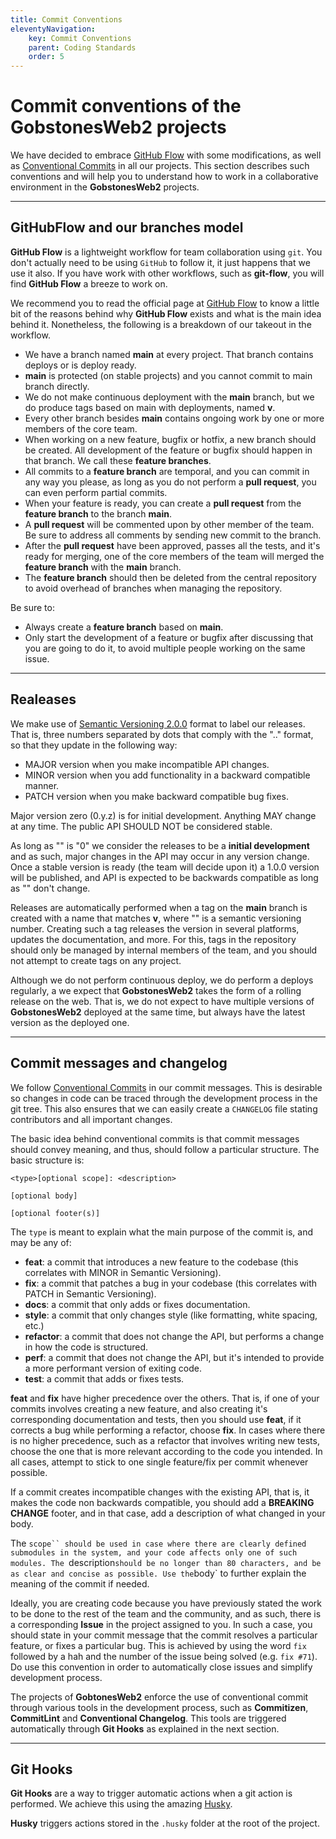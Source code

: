 ```yaml
---
title: Commit Conventions
eleventyNavigation:
    key: Commit Conventions
    parent: Coding Standards
    order: 5
---
```

# Commit conventions of the **GobstonesWeb2** projects

We have decided to embrace [GitHub Flow](https://githubflow.github.io) with some modifications, as well as [Conventional Commits](https://www.conventionalcommits.org/en/v1.0.0/) in all our projects. This section describes such conventions and will help you to understand how to work in a collaborative environment in the **GobstonesWeb2** projects.

-----------------------------------------------------

## GitHubFlow and our branches model

**GitHub Flow** is a lightweight workflow for team collaboration using `git`. You don't actually need to be using `GitHub` to follow it, it just happens that we use it also. If you have work with other workflows, such as **git-flow**, you will find **GitHub Flow** a breeze to work on.

We recommend you to read the official page at [GitHub Flow](https://githubflow.github.io) to know a little bit of the reasons behind why **GitHub Flow** exists and what is the main idea behind it. Nonetheless, the following is a breakdown of our takeout in the workflow.

* We have a branch named **main** at every project. That branch contains deploys or is deploy ready.
* **main** is protected (on stable projects) and you cannot commit to main branch directly.
* We do not make continuous deployment with the **main** branch, but we do produce tags based on main with deployments, named **v<semVer>**.
* Every other branch besides **main** contains ongoing work by one or more members of the core team.
* When working on a new feature, bugfix or hotfix, a new branch should be created. All development of the feature or bugfix should happen in that branch. We call these **feature branches**.
* All commits to a **feature branch** are temporal, and you can commit in any way you please, as long as you do not perform a **pull request**, you can even perform partial commits.
* When your feature is ready, you can create a **pull request** from the **feature branch** to the branch **main**.
* A **pull request** will be commented upon by other member of the team. Be sure to address all comments by sending new commit to the branch.
* After the **pull request** have been approved, passes all the tests, and it's ready for merging, one of the core members of the team will merged the **feature branch** with the **main** branch.
* The **feature branch** should then be deleted from the central repository to avoid overhead of branches when managing the repository.

Be sure to:
* Always create a **feature branch** based on **main**.
* Only start the development of a feature or bugfix after discussing that you are going to do it, to avoid multiple people working on the same issue.

-----------------------------------------------------

## Realeases

We make use of [Semantic Versioning 2.0.0](https://semver.org) format to label our releases. That is, three numbers separated by dots that comply with the "<MAJOR>.<MINOR>.<PATCH>" format, so that they update in the following way:
* MAJOR version when you make incompatible API changes.
* MINOR version when you add functionality in a backward compatible manner.
* PATCH version when you make backward compatible bug fixes.

Major version zero (0.y.z) is for initial development. Anything MAY change at any time. The public API SHOULD NOT be considered stable.

As long as "<MAJOR>" is "0" we consider the releases to be a **initial development** and as such, major changes in the API may occur in any version change. Once a stable version is ready (the team will decide upon it) a 1.0.0 version will be published, and API is expected to be backwards compatible as long as "<MAJOR>" don't change.

Releases are automatically performed when a tag on the **main** branch is created with a name that matches **v<semVer>**, where "<semVer>" is a semantic versioning number. Creating such a tag releases the version in several platforms, updates the documentation, and more. For this, tags in the repository should only be managed by internal members of the team, and you should not attempt to create tags on any project.

Although we do not perform continuous deploy, we do perform a deploys regularly, a we expect that **GobstonesWeb2** takes the form of a rolling release on the web. That is, we do not expect to have multiple versions of **GobstonesWeb2** deployed at the same time, but always have the latest version as the deployed one.

-----------------------------------------------------

## Commit messages and changelog

We follow [Conventional Commits](https://www.conventionalcommits.org/en/v1.0.0/) in our commit messages. This is desirable so changes in code can be traced through the development process in the git tree. This also ensures that we can easily create a `CHANGELOG` file stating contributors and all important changes.

The basic idea behind conventional commits is that commit messages should convey meaning, and thus, should follow a particular structure. The basic structure is:

```
<type>[optional scope]: <description>

[optional body]

[optional footer(s)]
```

The `type` is meant to explain what the main purpose of the commit is, and may be any of:
* **feat**: a commit that introduces a new feature to the codebase (this correlates with MINOR in Semantic Versioning).
* **fix**: a commit that patches a bug in your codebase (this correlates with PATCH in Semantic Versioning).
* **docs**: a commit that only adds or fixes documentation.
* **style**: a commit that only changes style (like formatting, white spacing, etc.)
* **refactor**: a commit that does not change the API, but performs a change in how the code is structured.
* **perf**: a commit that does not change the API, but it's intended to provide a more performant version of exiting code.
* **test**: a commit that adds or fixes tests.

**feat** and **fix** have higher precedence over the others. That is, if one of your commits involves creating a new feature, and also creating it's corresponding documentation and tests, then you should use **feat**, if it corrects a bug while performing a refactor, choose **fix**. In cases where there is no higher precedence, such as a refactor that involves writing new tests, choose the one that is more relevant according to the code you intended. In all cases, attempt to stick to one single feature/fix per commit whenever possible.

If a commit creates incompatible changes with the existing API, that is, it makes the code non backwards compatible, you should add a **BREAKING CHANGE** footer, and in that case, add a description of what changed in your body.

The `scope`` should be used in case where there are clearly defined submodules in the system, and your code affects only one of such modules. The `description` should be no longer than 80 characters, and be as clear and concise as possible. Use the `body` to further explain the meaning of the commit if needed.

Ideally, you are creating code because you have previously stated the work to be done to the rest of the team and the community, and as such, there is a corresponding **Issue** in the project assigned to you. In such a case, you should state in your commit message that the commit resolves a particular feature, or fixes a particular bug. This is achieved by using the word `fix` followed by a hah and the number of the issue being solved (e.g. `fix #71`). Do use this convention in order to automatically close issues and simplify development process.

The projects of **GobtonesWeb2** enforce the use of conventional commit through various tools in the development process, such as **Commitizen**, **CommitLint** and **Conventional Changelog**. This tools are triggered automatically through **Git Hooks** as explained in the next section.

-----------------------------------------------------

## Git Hooks

**Git Hooks** are a way to trigger automatic actions when a git action is performed. We achieve this using the amazing [Husky](https://typicode.github.io/husky).

**Husky** triggers actions stored in the `.husky` folder at the root of the project.

